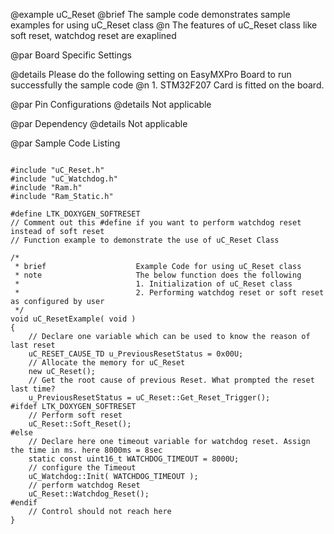 @example  uC_Reset
@brief    The sample code demonstrates sample examples for using uC_Reset class
@n        The features of uC_Reset class like soft reset, watchdog reset are exaplined

@par Board Specific Settings  

@details  Please do the following setting on EasyMXPro Board to run successfully the sample code
@n        1. STM32F207 Card is fitted on the board.

@par Pin Configurations 
@details   Not applicable 

@par Dependency
@details Not applicable 

@par Sample Code Listing
 
~~~~{.cpp}

#include "uC_Reset.h"
#include "uC_Watchdog.h"
#include "Ram.h"
#include "Ram_Static.h"

#define LTK_DOXYGEN_SOFTRESET
// Comment out this #define if you want to perform watchdog reset instead of soft reset
// Function example to demonstrate the use of uC_Reset Class

/*
 * brief                    Example Code for using uC_Reset class
 * note                     The below function does the following
 *                          1. Initialization of uC_Reset class
 *                          2. Performing watchdog reset or soft reset as configured by user
 */
void uC_ResetExample( void )
{
	// Declare one variable which can be used to know the reason of last reset
	uC_RESET_CAUSE_TD u_PreviousResetStatus = 0x00U;
	// Allocate the memory for uC_Reset
	new uC_Reset();
	// Get the root cause of previous Reset. What prompted the reset last time?
	u_PreviousResetStatus = uC_Reset::Get_Reset_Trigger();
#ifdef LTK_DOXYGEN_SOFTRESET
	// Perform soft reset
	uC_Reset::Soft_Reset();
#else
	// Declare here one timeout variable for watchdog reset. Assign the time in ms. here 8000ms = 8sec
	static const uint16_t WATCHDOG_TIMEOUT = 8000U;
	// configure the Timeout
	uC_Watchdog::Init( WATCHDOG_TIMEOUT );
	// perform watchdog Reset
	uC_Reset::Watchdog_Reset();
#endif
	// Control should not reach here
}

~~~~